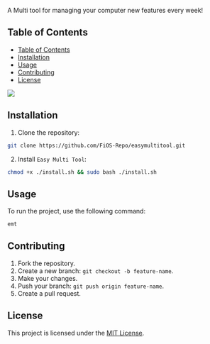 A Multi tool for managing your computer new features every week!

## Table of Contents  
- [Table of Contents](#table-of-contents)
- [Installation](#installation)
- [Usage](#usage)
- [Contributing](#contributing)
- [License](#license)

![](https://tb2helper.fiosproject.de/uploads/easymultitool.png)


## Installation
1. Clone the repository:
```bash
git clone https://github.com/FiOS-Repo/easymultitool.git
```

2. Install `Easy Multi Tool`:
```bash
chmod +x ./install.sh && sudo bash ./install.sh
```

## Usage
To run the project, use the following command:
```bash
emt
```

## Contributing  
1. Fork the repository.  
2. Create a new branch: `git checkout -b feature-name`.  
3. Make your changes.  
4. Push your branch: `git push origin feature-name`.  
5. Create a pull request.

## License  
This project is licensed under the [MIT License](LICENSE).